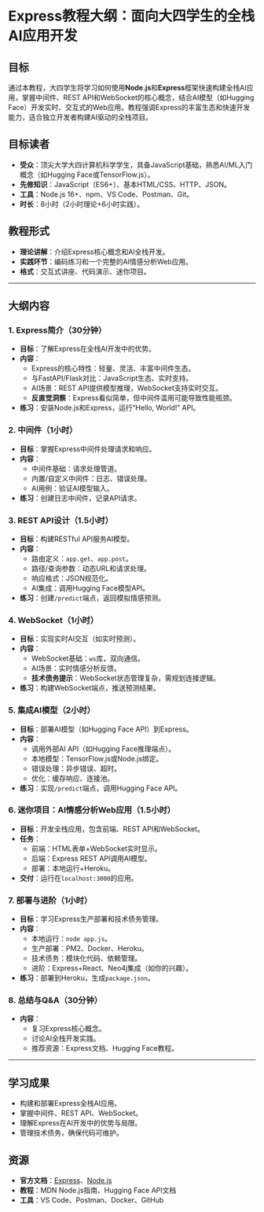 # Express教程大纲：面向大四学生的全栈AI应用开发

## 目标
通过本教程，大四学生将学习如何使用**Node.js**和**Express**框架快速构建全栈AI应用，掌握中间件、REST API和WebSocket的核心概念，结合AI模型（如Hugging Face）开发实时、交互式的Web应用。教程强调Express的丰富生态和快速开发能力，适合独立开发者构建AI驱动的全栈项目。

## 目标读者
- **受众**：顶尖大学大四计算机科学学生，具备JavaScript基础，熟悉AI/ML入门概念（如Hugging Face或TensorFlow.js）。
- **先修知识**：JavaScript（ES6+）、基本HTML/CSS、HTTP、JSON。
- **工具**：Node.js 16+、npm、VS Code、Postman、Git。
- **时长**：8小时（2小时理论+6小时实践）。

## 教程形式
- **理论讲解**：介绍Express核心概念和AI全栈开发。
- **实践环节**：编码练习和一个完整的AI情感分析Web应用。
- **格式**：交互式讲座、代码演示、迷你项目。

---

## 大纲内容

### 1. Express简介（30分钟）
- **目标**：了解Express在全栈AI开发中的优势。
- **内容**：
  - Express的核心特性：轻量、灵活、丰富中间件生态。
  - 与FastAPI/Flask对比：JavaScript生态、实时支持。
  - AI场景：REST API提供模型推理，WebSocket支持实时交互。
  - **反直觉洞察**：Express看似简单，但中间件滥用可能导致性能瓶颈。
- **练习**：安装Node.js和Express，运行“Hello, World!” API。

### 2. 中间件（1小时）
- **目标**：掌握Express中间件处理请求和响应。
- **内容**：
  - 中间件基础：请求处理管道。
  - 内置/自定义中间件：日志、错误处理。
  - AI用例：验证AI模型输入。
- **练习**：创建日志中间件，记录API请求。

### 3. REST API设计（1.5小时）
- **目标**：构建RESTful API服务AI模型。
- **内容**：
  - 路由定义：`app.get`、`app.post`。
  - 路径/查询参数：动态URL和请求处理。
  - 响应格式：JSON规范化。
  - AI集成：调用Hugging Face模型API。
- **练习**：创建`/predict`端点，返回模拟情感预测。

### 4. WebSocket（1小时）
- **目标**：实现实时AI交互（如实时预测）。
- **内容**：
  - WebSocket基础：`ws`库，双向通信。
  - AI场景：实时情感分析反馈。
  - **技术债务提示**：WebSocket状态管理复杂，需规划连接逻辑。
- **练习**：构建WebSocket端点，推送预测结果。

### 5. 集成AI模型（2小时）
- **目标**：部署AI模型（如Hugging Face API）到Express。
- **内容**：
  - 调用外部AI API（如Hugging Face推理端点）。
  - 本地模型：TensorFlow.js或Node.js绑定。
  - 错误处理：异步错误、超时。
  - 优化：缓存响应、连接池。
- **练习**：实现`/predict`端点，调用Hugging Face API。

### 6. 迷你项目：AI情感分析Web应用（1.5小时）
- **目标**：开发全栈应用，包含前端、REST API和WebSocket。
- **任务**：
  - 前端：HTML表单+WebSocket实时显示。
  - 后端：Express REST API调用AI模型。
  - 部署：本地运行+Heroku。
- **交付**：运行在`localhost:3000`的应用。

### 7. 部署与进阶（1小时）
- **目标**：学习Express生产部署和技术债务管理。
- **内容**：
  - 本地运行：`node app.js`。
  - 生产部署：PM2、Docker、Heroku。
  - 技术债务：模块化代码、依赖管理。
  - 进阶：Express+React、Neo4j集成（如你的兴趣）。
- **练习**：部署到Heroku，生成`package.json`。

### 8. 总结与Q&A（30分钟）
- **内容**：
  - 复习Express核心概念。
  - 讨论AI全栈开发实践。
  - 推荐资源：Express文档、Hugging Face教程。

---

## 学习成果
- 构建和部署Express全栈AI应用。
- 掌握中间件、REST API、WebSocket。
- 理解Express在AI开发中的优势与局限。
- 管理技术债务，确保代码可维护。

## 资源
- **官方文档**：[Express](https://expressjs.com/)、[Node.js](https://nodejs.org/)
- **教程**：MDN Node.js指南、Hugging Face API文档
- **工具**：VS Code、Postman、Docker、GitHub